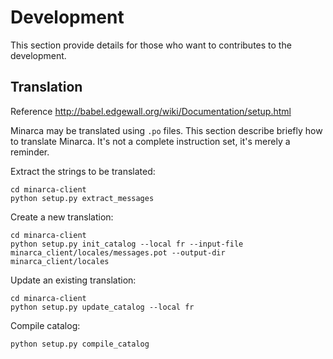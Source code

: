 # Development

This section provide details for those who want to contributes to the development.

## Translation

Reference <http://babel.edgewall.org/wiki/Documentation/setup.html>

Minarca may be translated using `.po` files. This section describe briefly
how to translate Minarca. It's not a complete instruction set, it's merely a reminder.

Extract the strings to be translated:

    cd minarca-client
    python setup.py extract_messages

Create a new translation:

    cd minarca-client
    python setup.py init_catalog --local fr --input-file minarca_client/locales/messages.pot --output-dir minarca_client/locales

Update an existing translation:

    cd minarca-client
    python setup.py update_catalog --local fr

Compile catalog:

    python setup.py compile_catalog
